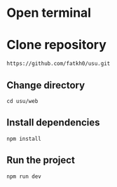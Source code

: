 # Open terminal

# Clone repository
```
https://github.com/fatkh0/usu.git
```

## Change directory

```
cd usu/web
```

## Install dependencies

```
npm install
```

## Run the project

```
npm run dev
```
